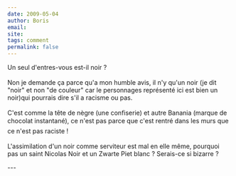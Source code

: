 ```yaml
---
date: 2009-05-04
author: Boris
email: 
site: 
tags: comment
permalink: false
---
```


<p>Un seul d'entres-vous est-il noir ?<br />
<br />
Non je demande ça parce qu'a mon humble avis, il n'y qu'un noir (je dit &quot;noir&quot; et non &quot;de couleur&quot; car le personnages représenté ici est bien un noir)qui pourrais dire s'il a racisme ou pas.<br />
<br />
C'est comme la tête de nègre (une confiserie) et autre Banania (marque de chocolat instantané), ce n'est pas parce que c'est rentré dans les murs que ce n'est pas raciste !<br />
<br />
L'assimilation d'un noir comme serviteur est mal en elle même, pourquoi pas un saint Nicolas Noir et un  Zwarte Piet blanc ? Serais-ce si bizarre ?</p>
---